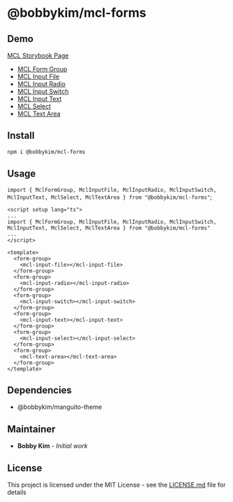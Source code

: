 # @bobbykim/mcl-forms

## Demo

[MCL Storybook Page](https://manguito-component-library.vercel.app/)

- [MCL Form Group](https://manguito-component-library.vercel.app/?path=/docs/components-form-mclformgroup--mclformgroup)
- [MCL Input File](https://manguito-component-library.vercel.app/?path=/docs/components-form-mclinputfile--mclinputfile)
- [MCL Input Radio](https://manguito-component-library.vercel.app/?path=/docs/components-form-mclinputradio--mclinputradio)
- [MCL Input Switch](https://manguito-component-library.vercel.app/?path=/docs/components-form-mclinputswitch--mclinputswitch)
- [MCL Input Text](https://manguito-component-library.vercel.app/?path=/docs/components-form-mclinputtext--mclinputtext)
- [MCL Select](https://manguito-component-library.vercel.app/?path=/docs/components-form-mclselect--mclselect)
- [MCL Text Area](https://manguito-component-library.vercel.app/?path=/docs/components-form-mcltextarea--mcltextarea)

## Install

```sh
npm i @bobbykim/mcl-forms
```

## Usage

`import { MclFormGroup, MclInputFile, MclInputRadio, MclInputSwitch, MclInputText, MclSelect, MclTextArea } from "@bobbykim/mcl-forms"`;

```vue
<script setup lang="ts">
...
import { MclFormGroup, MclInputFile, MclInputRadio, MclInputSwitch, MclInputText, MclSelect, MclTextArea } from "@bobbykim/mcl-forms"
...
</script>

<template>
  <form-group>
    <mcl-input-file></mcl-input-file>
  </form-group>
  <form-group>
    <mcl-input-radio></mcl-input-radio>
  </form-group>
  <form-group>
    <mcl-input-switch></mcl-input-switch>
  </form-group>
  <form-group>
    <mcl-input-text></mcl-input-text>
  </form-group>
  <form-group>
    <mcl-input-select></mcl-input-select>
  </form-group>
  <form-group>
    <mcl-text-area></mcl-text-area>
  </form-group>
</template>
```

## Dependencies

- @bobbykim/manguito-theme

## Maintainer

- **Bobby Kim** - _Initial work_

## License

This project is licensed under the MIT License - see the [LICENSE.md](./LICENSE.md) file for details

